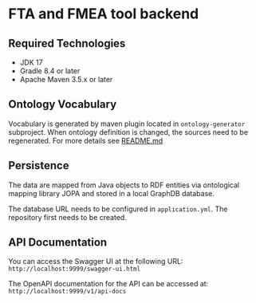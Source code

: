 # FTA and FMEA tool backend

## Required Technologies

- JDK 17
- Gradle 8.4 or later
- Apache Maven 3.5.x or later

## Ontology Vocabulary

Vocabulary is generated by maven plugin located in `ontology-generator` subproject.
When ontology definition is changed, the sources need to be regenerated. 
For more details see [README.md](ontology-generator/README.md)

## Persistence

The data are mapped from Java objects to RDF entities via ontological mapping library JOPA and stored in a local GraphDB database.

The database URL needs to be configured in `application.yml`. The repository first needs to be created.  

## API Documentation

You can access the Swagger UI at the following URL: `http://localhost:9999/swagger-ui.html`

The OpenAPI documentation for the API can be accessed at: `http://localhost:9999/v1/api-docs`